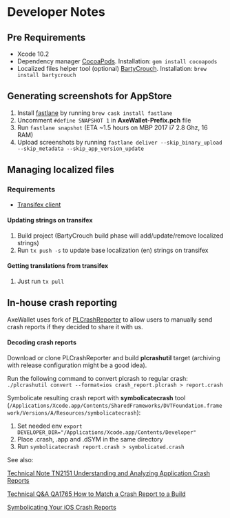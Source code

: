 
# Developer Notes

## Pre Requirements

- Xcode 10.2
- Dependency manager [CocoaPods](https://cocoapods.org). Installation: `gem install cocoapods`
- Localized files helper tool (optional) [BartyCrouch](https://github.com/Flinesoft/BartyCrouch). Installation: `brew install bartycrouch`

## Generating screenshots for AppStore

 1. Install [fastlane](fastlane.tools) by running `brew cask install fastlane`
 2. Uncomment `#define SNAPSHOT 1` in **AxeWallet-Prefix.pch** file
 3. Run `fastlane snapshot` (ETA ~1.5 hours on MBP 2017 i7 2.8 Ghz, 16 RAM) 
 4. Upload screenshots by running `fastlane deliver --skip_binary_upload --skip_metadata --skip_app_version_update`

## Managing localized files

### Requirements

- [Transifex client](https://docs.transifex.com/client/installing-the-client)

#### Updating strings on transifex

1.  Build project (BartyCrouch build phase will add/update/remove localized strings)
2.  Run  `tx push -s`  to update base localization (en) strings on transifex

#### Getting translations from transifex

1.  Just run  `tx pull`

## In-house crash reporting

AxeWallet uses fork of [PLCrashReporter](https://github.com/podkovyrin/plcrashreporter) to allow users to manually send crash reports if they decided to share it with us.

#### Decoding crash reports

Download or clone PLCrashReporter and build **plcrashutil** target (archiving with release configuration might be a good idea).

Run the following command to convert plcrash to regular crash: `./plcrashutil convert --format=ios crash_report.plcrash > report.crash`

Symbolicate resulting crash report with **symbolicatecrash** tool (`/Applications/Xcode.app/Contents/SharedFrameworks/DVTFoundation.framework/Versions/A/Resources/symbolicatecrash`):

1. Set needed env `export DEVELOPER_DIR="/Applications/Xcode.app/Contents/Developer"`
2. Place .crash, .app and .dSYM in the same directory
3. Run `symbolicatecrash report.crash > symbolicated.crash`

See also:

[Technical Note TN2151 Understanding and Analyzing Application Crash Reports](https://developer.apple.com/library/archive/technotes/tn2151/_index.html#//apple_ref/doc/uid/DTS40008184)

[Technical Q&A QA1765 How to Match a Crash Report to a Build](https://developer.apple.com/library/archive/qa/qa1765/_index.html#//apple_ref/doc/uid/DTS40012196)

[Symbolicating Your iOS Crash Reports](https://possiblemobile.com/2015/03/symbolicating-your-ios-crash-reports/)
